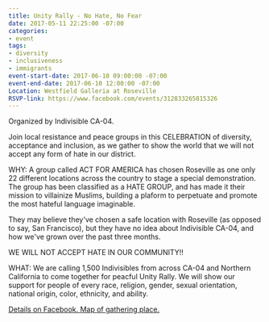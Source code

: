 ```yaml
---
title: Unity Rally - No Hate, No Fear
date: 2017-05-11 22:25:00 -07:00
categories:
- event
tags:
- diversity
- inclusiveness
- immigrants
event-start-date: 2017-06-10 09:00:00 -07:00
event-end-date: 2017-06-10 12:00:00 -07:00
Location: Westfield Galleria at Roseville
RSVP-link: https://www.facebook.com/events/312833265815326
---
```


Organized by Indivisible CA-04. 

Join local resistance and peace groups in this CELEBRATION of diversity, acceptance and inclusion, as we gather to show the world that we will not accept any form of hate in our district. 

WHY: A group called ACT FOR AMERICA has chosen Roseville as one only 22 different locations across the country to stage a special demonstration. The group has been classified as a HATE GROUP, and has made it their mission to villainize Muslims, building a plaform to perpetuate and promote the most hateful language imaginable. 

They may believe they've chosen a safe location with Roseville (as opposed to say, San Francisco), but they have no idea about Indivisible CA-04, and how we've grown over the past three months.

WE WILL NOT ACCEPT HATE IN OUR COMMUNITY!!

WHAT: We are calling 1,500 Indivisibles from across CA-04 and Northern California to come together for peacful Unity Rally. We will show our support for people of every race, religion, gender, sexual orientation, national origin, color, ethnicity, and ability. 

[Details on Facebook. 
](https://www.facebook.com/events/312833265815326/permalink/316926025406050/)[Map of gathering place.](/uploads/Unity%20Rally.JPG)
